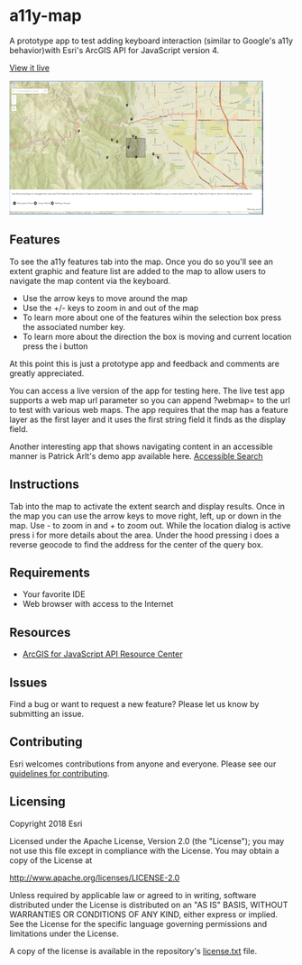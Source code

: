 # a11y-map
A prototype app to test adding keyboard interaction (similar to Google's a11y behavior)with Esri's ArcGIS API for JavaScript version 4. 


[View it live](https://esri.github.io/a11y-map/)

![App](a11y-map.png)

## Features
To see the a11y features tab into the map. Once you do so you'll see an extent graphic and feature list are added to the map to allow users to navigate the map content via the keyboard. 
* Use the arrow keys to move around the map
* Use the +/- keys to zoom in and out of the map
* To learn more about one of the features wihin the selection box press the associated number key. 
* To learn more about the direction the box is moving and current location press the i button


At this point this is just a prototype app and feedback and comments are greatly appreciated. 

You can access a live version of the app for testing here. The live test app supports a web map url parameter so you can append ?webmap=<some web map id> to the url to test with various web maps. The app requires that the map has a feature layer as the first layer and it uses the first string field it finds as the display field. 


Another interesting app that shows navigating content in an accessible manner is Patrick Arlt's demo app available here. 
[Accessible Search](https://github.com/patrickarlt/accessible-js-api-app)

## Instructions

Tab into the map to activate the extent search and display results. Once in the map you can use the arrow keys to move right, left, up or down in the map. Use - to zoom in and + to zoom out. While the location dialog is active press i for more details about the area. Under the hood pressing i does a reverse geocode to find the address for the center of the query box. 

## Requirements

* Your favorite IDE
* Web browser with access to the Internet

## Resources

* [ArcGIS for JavaScript API Resource Center](http://help.arcgis.com/en/webapi/javascript/arcgis/index.html)

## Issues

Find a bug or want to request a new feature?  Please let us know by submitting an issue.

## Contributing

Esri welcomes contributions from anyone and everyone. Please see our [guidelines for contributing](https://github.com/esri/contributing).

## Licensing
Copyright 2018 Esri

Licensed under the Apache License, Version 2.0 (the "License");
you may not use this file except in compliance with the License.
You may obtain a copy of the License at

   http://www.apache.org/licenses/LICENSE-2.0

Unless required by applicable law or agreed to in writing, software
distributed under the License is distributed on an "AS IS" BASIS,
WITHOUT WARRANTIES OR CONDITIONS OF ANY KIND, either express or implied.
See the License for the specific language governing permissions and
limitations under the License.

A copy of the license is available in the repository's [license.txt](LICENSE) file.
